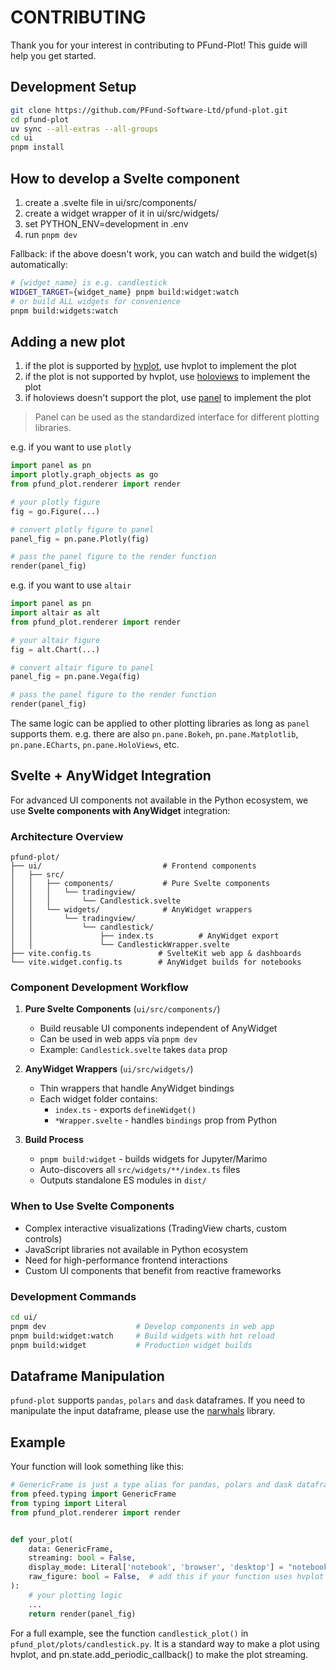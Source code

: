 [hvplot]: https://hvplot.holoviz.org/
[holoviews]: https://holoviews.org/
[panel]: https://panel.holoviz.org/
[plotly]: https://plotly.com/
[altair]: https://altair-viz.github.io/
[narwhals]: https://github.com/narwhals-dev/narwhals


# CONTRIBUTING

Thank you for your interest in contributing to PFund-Plot! This guide will help you get started.


## Development Setup
```bash
git clone https://github.com/PFund-Software-Ltd/pfund-plot.git
cd pfund-plot
uv sync --all-extras --all-groups
cd ui
pnpm install
```

## How to develop a Svelte component
1. create a .svelte file in ui/src/components/
2. create a widget wrapper of it in ui/src/widgets/
3. set PYTHON_ENV=development in .env
4. run `pnpm dev`

Fallback: if the above doesn't work, you can watch and build the widget(s) automatically:
```bash
# {widget_name} is e.g. candlestick
WIDGET_TARGET={widget_name} pnpm build:widget:watch  
# or build ALL widgets for convenience
pnpm build:widgets:watch
```

## Adding a new plot
1. if the plot is supported by [hvplot], use hvplot to implement the plot
2. if the plot is not supported by hvplot, use [holoviews] to implement the plot
3. if holoviews doesn't support the plot, use [panel] to implement the plot

> Panel can be used as the standardized interface for different plotting libraries.

e.g. if you want to use `plotly`
```python
import panel as pn
import plotly.graph_objects as go
from pfund_plot.renderer import render

# your plotly figure
fig = go.Figure(...)

# convert plotly figure to panel
panel_fig = pn.pane.Plotly(fig)

# pass the panel figure to the render function
render(panel_fig)
```

e.g. if you want to use `altair`
```python
import panel as pn
import altair as alt
from pfund_plot.renderer import render

# your altair figure
fig = alt.Chart(...)

# convert altair figure to panel
panel_fig = pn.pane.Vega(fig)

# pass the panel figure to the render function
render(panel_fig)
```

The same logic can be applied to other plotting libraries as long as `panel` supports them.
e.g. there are also `pn.pane.Bokeh`, `pn.pane.Matplotlib`, `pn.pane.ECharts`, `pn.pane.HoloViews`, etc.


## Svelte + AnyWidget Integration

For advanced UI components not available in the Python ecosystem, we use **Svelte components with AnyWidget** integration:

### Architecture Overview
```
pfund-plot/
├── ui/                           # Frontend components
│   ├── src/
│   │   ├── components/           # Pure Svelte components
│   │   │   └── tradingview/
│   │   │       └── Candlestick.svelte
│   │   └── widgets/              # AnyWidget wrappers
│   │       └── tradingview/
│   │           └── candlestick/
│   │               ├── index.ts          # AnyWidget export
│   │               └── CandlestickWrapper.svelte
├── vite.config.ts               # SvelteKit web app & dashboards
└── vite.widget.config.ts        # AnyWidget builds for notebooks
```

### Component Development Workflow

1. **Pure Svelte Components** (`ui/src/components/`)
   - Build reusable UI components independent of AnyWidget
   - Can be used in web apps via `pnpm dev`
   - Example: `Candlestick.svelte` takes `data` prop

2. **AnyWidget Wrappers** (`ui/src/widgets/`)
   - Thin wrappers that handle AnyWidget bindings
   - Each widget folder contains:
     - `index.ts` - exports `defineWidget()`
     - `*Wrapper.svelte` - handles `bindings` prop from Python

3. **Build Process**
   - `pnpm build:widget` - builds widgets for Jupyter/Marimo
   - Auto-discovers all `src/widgets/**/index.ts` files
   - Outputs standalone ES modules in `dist/`


### When to Use Svelte Components
- Complex interactive visualizations (TradingView charts, custom controls)
- JavaScript libraries not available in Python ecosystem
- Need for high-performance frontend interactions
- Custom UI components that benefit from reactive frameworks

### Development Commands
```bash
cd ui/
pnpm dev                    # Develop components in web app
pnpm build:widget:watch     # Build widgets with hot reload
pnpm build:widget           # Production widget builds
```


## Dataframe Manipulation
`pfund-plot` supports `pandas`, `polars` and `dask` dataframes. If you need to manipulate the input dataframe, please use the [narwhals] library.


## Example
Your function will look something like this:
```python
# GenericFrame is just a type alias for pandas, polars and dask dataframes
from pfeed.typing import GenericFrame
from typing import Literal
from pfund_plot.renderer import render


def your_plot(
    data: GenericFrame,
    streaming: bool = False,
    display_mode: Literal['notebook', 'browser', 'desktop'] = "notebook",
    raw_figure: bool = False,  # add this if your function uses hvplot
):
    # your plotting logic
    ...
    return render(panel_fig)
```

For a full example, see the function `candlestick_plot()` in `pfund_plot/plots/candlestick.py`.
It is a standard way to make a plot using hvplot, and pn.state.add_periodic_callback() to make the plot streaming.

